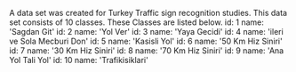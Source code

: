 A data set was created for Turkey Traffic sign recognition studies. This data set consists of 10 classes.
These Classes are listed below.
id: 1
name: 'Sagdan Git'
id: 2
name: 'Yol Ver'
id: 3
name: 'Yaya Gecidi'
id: 4
name: 'ileri ve Sola Mecburi Don'
id: 5
name: 'Kasisli Yol'
id: 6
name: '50 Km Hiz Siniri'
id: 7
name: '30 Km Hiz Siniri'
id: 8
name: '70 Km Hiz Siniri'
id: 9
name: 'Ana Yol Tali Yol'
id: 10
name: 'Trafikisiklari'


 